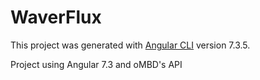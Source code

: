 # WaverFlux

This project was generated with [Angular CLI](https://github.com/angular/angular-cli) version 7.3.5.

Project using Angular 7.3 and oMBD's API
